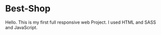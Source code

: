 # Best-Shop

Hello.
This is my first full responsive web Project.
I used HTML and SASS and JavaScript.
